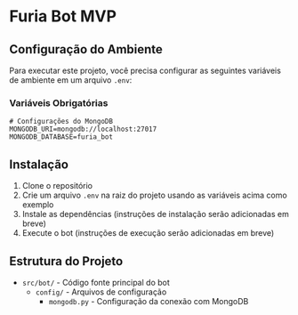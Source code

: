 # Furia Bot MVP

## Configuração do Ambiente

Para executar este projeto, você precisa configurar as seguintes variáveis de ambiente em um arquivo `.env`:

### Variáveis Obrigatórias

```env
# Configurações do MongoDB
MONGODB_URI=mongodb://localhost:27017
MONGODB_DATABASE=furia_bot
```

## Instalação

1. Clone o repositório
2. Crie um arquivo `.env` na raiz do projeto usando as variáveis acima como exemplo
3. Instale as dependências (instruções de instalação serão adicionadas em breve)
4. Execute o bot (instruções de execução serão adicionadas em breve)

## Estrutura do Projeto

- `src/bot/` - Código fonte principal do bot
  - `config/` - Arquivos de configuração
    - `mongodb.py` - Configuração da conexão com MongoDB 